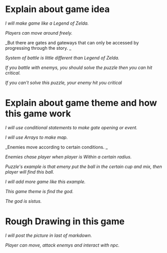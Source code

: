 # Explain about game idea

_I will make game like a Legend of Zelda._

_Players can move around freely._

_But there are gates and gateways that can only be accessed by progressing through the story. _
 

_System of battle is little different than Legend of Zelda._

_If you battle with enemys, you should solve the puzzle then you can hit critical._

_If you can't solve this puzzle, your enemy hit you critical_

# Explain about game theme and how this game work

_I will use conditional statements to make gate opening or event._

_I will use Arrays to make map._


_Enemies move according to certain conditions. _

_Enemies chase player when player is Within a certain radius._

_Puzzle's example is that emeny put the ball in the certain cup and mix, then player will find this ball._

_I will add more game like this example._


_This game theme is find the god._

_The god is sistus._


# Rough Drawing in this game

_I will post the picture in last of markdown._

_Player can move, attack enemys and interact with npc._

